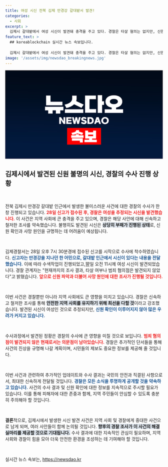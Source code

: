 ```yaml
---
title: 여성 시신 전북 김제 만경강 갈대밭서 발견!
categories:
  - 사회
excerpt: >
  김제시 갈대밭에서 여성 시신이 발견돼 충격을 주고 있다. 경찰은 타살 혐의는 없지만, 신원 확인과 사망 원인 조사를 진행 중이다. 불가사의한 사건의 진실은 무엇일까?
feature_text: >
  ## koreablockchain 실시간 뉴스 속보입니다.

  김제시 갈대밭에서 여성 시신이 발견돼 충격을 주고 있다. 경찰은 타살 혐의는 없지만, 신원 확인과 사망 원인 조사를 진행 중이다. 불가사의한 사건의 진실은 무엇일까?
image: '/assets/img/newsdao_breakingnews.jpg'
---
```


<p><img src="/assets/img/newsdao_breakingnews.jpg" alt="koreablockchain 속보" /></p>

<h2 data-ke-size="size26">김제시에서 발견된 신원 불명의 시신, 경찰의 수사 진행 상황</h2>

<p data-ke-size="size16">&nbsp;</p>

<p>전북 김제시 만경강 갈대밭 인근에서 발생한 불미스러운 사건에 대한 경찰의 수사가 한창 진행되고 있습니다. <b><span style="color: #ee2323;">28일 신고가 접수된 후, 경찰은 여성을 추정되는 시신을 발견했습니다.</span></b> 이 사건은 지역 사회에 큰 충격을 주고 있으며, 경찰은 해당 사안에 대해 신속하고 철저한 조사를 약속했습니다. 불행히도 발견된 시신은 <b><span style="background-color: #21538527;">상당히 부패가 진행된 상태</span></b>로, 신원 확인과 사망 원인을 규명하는 데 어려움이 예상됩니다.</p>

<p data-ke-size="size16">&nbsp;</p>

<p>김제경찰서는 28일 오후 7시 30분경에 접수된 신고를 시작으로 수사에 착수하였습니다. <b><span style="color: #1a5490;">신고자는 만경강을 지나던 한 어민으로, 갈대밭 인근에서 시신이 있다는 내용을 전달했습니다.</span></b> 이에 따라 수색작업이 진행되었고,翌일 오전 11시께 여성 시신이 발견되었습니다. 경찰 관계자는 "현재까지의 조사 결과, 타살 여부나 범죄 혐의점은 발견되지 않았다"고 밝혔습니다. <b><span style="color: #ee2323;">앞으로 신원 파악과 더불어 사망 원인에 대한 조사가 진행될 것입니다.</span></b></p>

<p data-ke-size="size16">&nbsp;</p>

<p>이번 사건은 경찰뿐만 아니라 지역 사회에도 큰 영향을 미치고 있습니다. 경찰은 신속하고 철저한 조사를 통해 <b><span style="background-color: #21538527;">안전한 지역 사회를 유지하기 위해 최선을 다할 것</span></b>이라고 강조했습니다. 발견된 시신이 여성인 것으로 추정되지만, <b><span style="color: #1a5490;">신원 확인이 이루어지지 않아 많은 우려가 커지고 있습니다.</span></b></p>

<p data-ke-size="size16">&nbsp;</p>

<p>수사과정에서 발견된 정황은 경찰의 수사에 큰 영향을 미칠 것으로 보입니다. <b><span style="color: #ee2323;">범죄 혐의점이 발견되지 않은 현재로서는 의문점이 남아있습니다.</span></b> 경찰은 추가적인 단서들을 통해 사건의 진상을 규명해 나갈 계획이며, 시민들의 제보도 중요한 정보를 제공해 줄 것입니다. </p>

<p data-ke-size="size16">&nbsp;</p>

<p>이번 사건과 관련하여 추가적인 업데이트와 수사 결과는 국민의 안전과 직결된 사항으로서, 최대한 신속하게 전달될 것입니다. <b><span style="color: #1a5490;">경찰은 모든 소식을 투명하게 공개할 것을 약속하고 있습니다.</span></b> 사건의 수사 결과 및 신원 확인에 대한 정보를 지속적으로 주시할 필요가 있습니다. 이를 통해 피해자에 대한 존중과 함께, 지역 주민들이 안심할 수 있도록 충분히 주의해야 할 것입니다. </p>

<p data-ke-size="size16">&nbsp;</p>

<p><strong>결론</strong>적으로, 김제시에서 발생한 시신 발견 사건은 지역 사회 및 경찰에게 중대한 사건으로 남게 되며, 여러 사안들이 함께 논의될 것입니다. <b><span style="background-color: #21538527;">향후의 경찰 조사가 이 사건의 해결 실마리를 제공할 것으로 기대됩니다.</span></b> 수사 결과에 대한 지속적인 관심이 필요하며, 지역 사회와 경찰이 힘을 모아 더욱 안전한 환경을 조성하는 데 기여해야 할 것입니다. </p>

<p data-ke-size="size16">&nbsp;</p>
실시간 뉴스 속보는, <a href="https://newsdao.kr" rel="dofollow">https://newsdao.kr</a>


